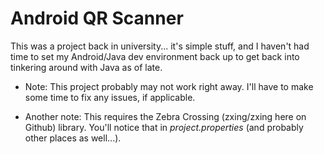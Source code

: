# Android QR Scanner
This was a project back in university... it's simple stuff, and I haven't had time to set my Android/Java dev environment back up to get back into tinkering around with Java as of late.

- Note: This project probably may not work right away. I'll have to make some time to fix any issues, if applicable.

- Another note: This requires the Zebra Crossing (zxing/zxing here on Github) library. You'll notice that in *project.properties* (and probably other places as well...).
